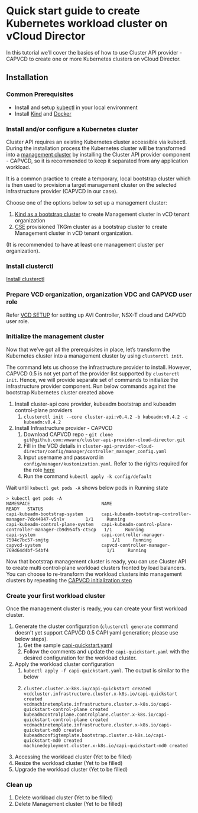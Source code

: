 # Quick start guide to create Kubernetes workload cluster on vCloud Director

In this tutorial we’ll cover the basics of how to use Cluster API provider - CAPVCD to create one or more Kubernetes 
clusters on vCloud Director.

## Installation

### Common Prerequisites

* Install and setup [kubectl](https://kubernetes.io/docs/tasks/tools/) in your local environment 
* Install [Kind](https://kind.sigs.k8s.io/) and [Docker](https://www.docker.com/)

### Install and/or configure a Kubernetes cluster

Cluster API requires an existing Kubernetes cluster accessible via kubectl. During the installation 
process the Kubernetes cluster will be transformed into a [management cluster](https://cluster-api.sigs.k8s.io/reference/glossary.html#management-cluster) 
by installing the Cluster API provider component - CAPVCD, so it is recommended to keep it separated from any application workload.

It is a common practice to create a temporary, local bootstrap cluster which is then used to provision a 
target management cluster on the selected infrastructure provider (CAPVCD in our case).
  
Choose one of the options below to set up a management cluster:

1. [Kind as a bootstrap cluster](https://cluster-api.sigs.k8s.io/user/quick-start.html#install-andor-configure-a-kubernetes-cluster) 
   to create Management cluster in vCD tenant organization
2. [CSE](https://github.com/vmware/container-service-extension) provisioned TKGm cluster as a bootstrap cluster to create Management cluster in vCD tenant organization.

(It is recommended to have at least one management cluster per organization).

### Install clusterctl
[Install clusterctl](https://cluster-api.sigs.k8s.io/user/quick-start.html#install-clusterctl)

### Prepare VCD organization, organization VDC and CAPVCD user role

Refer [VCD SETUP](VCD_SETUP.md) for setting up AVI Controller, NSX-T cloud and CAPVCD user role.

<a name="management_cluster_init"></a>
### Initialize the management cluster
Now that we’ve got all the prerequisites in place, let’s transform the Kubernetes cluster into 
a management cluster by using `clusterctl init`.

The command lets us choose the infrastructure provider to install. However, CAPVCD 0.5 is not yet part of the provider list 
supported by `clusterctl init`. Hence, we will provide separate set of commands to initialize the infrastructure provider component.
Run below commands against the bootstrap Kubernetes cluster created above

1. Install cluster-api core provider, kubeadm bootstrap and kubeadm control-plane providers
    1. `clusterctl init --core cluster-api:v0.4.2 -b kubeadm:v0.4.2 -c kubeadm:v0.4.2`
2. Install Infrastructure provider - CAPVCD 
    1. Download CAPVCD repo - `git clone git@github.com:vmware/cluster-api-provider-cloud-director.git`
    2. Fill in the VCD details in `cluster-api-provider-cloud-director/config/manager/controller_manager_config.yaml`
    3. Input username and password in `config/manager/kustomization.yaml`. Refer to the rights required for the role [here](VCD_SETUP.md)
    4. Run the command `kubectl apply -k config/default`
   
Wait until `kubectl get pods -A` shows below pods in Running state
```
> kubectl get pods -A
NAMESPACE                           NAME                                                            READY   STATUS 
capi-kubeadm-bootstrap-system       capi-kubeadm-bootstrap-controller-manager-7dc44947-v5nlv        1/1     Running 
capi-kubeadm-control-plane-system   capi-kubeadm-control-plane-controller-manager-cb9d954f5-ct5cp   1/1     Running
capi-system                         capi-controller-manager-7594c7bc57-smjtg                        1/1     Running 
capvcd-system                       capvcd-controller-manager-769d64d4bf-54bf4                      1/1     Running
```  
Now that bootstrap management cluster is ready, you can use Cluster API to create multi control-plane workload clusters fronted by 
load balancers. You can choose to re-transform the workload clusters into management clusters by repeating the 
[CAPVCD initialization step](#management_cluster_init)

### Create your first workload cluster
Once the management cluster is ready, you can create your first workload cluster.

1. Generate the cluster configuration (`clusterctl generate` command doesn't yet support CAPVCD 0.5 CAPI yaml generation; please use below steps).
    1. Get the sample [capi-quickstart.yaml](https://github.com/vmware/cluster-api-provider-cloud-director/blob/main/examples/capi-quickstart.yaml)
    2. Follow the comments and update the `capi-quickstart.yaml` with the desired configuration for the workload cluster.
2. Apply the workload cluster configuration
    1. `kubectl apply -f capi-quickstart.yaml`. The output is similar to the below
    2. ```
       cluster.cluster.x-k8s.io/capi-quickstart created
       vcdcluster.infrastructure.cluster.x-k8s.io/capi-quickstart created
       vcdmachinetemplate.infrastructure.cluster.x-k8s.io/capi-quickstart-control-plane created
       kubeadmcontrolplane.controlplane.cluster.x-k8s.io/capi-quickstart-control-plane created
       vcdmachinetemplate.infrastructure.cluster.x-k8s.io/capi-quickstart-md0 created
       kubeadmconfigtemplate.bootstrap.cluster.x-k8s.io/capi-quickstart-md0 created
       machinedeployment.cluster.x-k8s.io/capi-quickstart-md0 created
       ```
3. Accessing the workload cluster
   (Yet to be filled)
4. Resize the workload cluster
   (Yet to be filled)
5. Upgrade the workload cluster
   (Yet to be filled)
   
### Clean up
1. Delete workload cluster (Yet to be filled)
2. Delete Management cluster (Yet to be filled)

   


